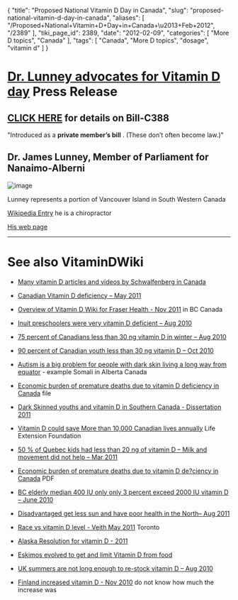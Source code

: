 {
    "title": "Proposed National Vitamin D Day in Canada",
    "slug": "proposed-national-vitamin-d-day-in-canada",
    "aliases": [
        "/Proposed+National+Vitamin+D+Day+in+Canada+\u2013+Feb+2012",
        "/2389"
    ],
    "tiki_page_id": 2389,
    "date": "2012-02-09",
    "categories": [
        "More D topics",
        "Canada"
    ],
    "tags": [
        "Canada",
        "More D topics",
        "dosage",
        "vitamin d"
    ]
}


# [Dr. Lunney advocates for Vitamin D day](http://www.jameslunneymp.ca/news_detail.php?recordID=1088%20)  Press Release

## [CLICK HERE](http://openparliament.ca/bills/41-1/C-388/) for details on Bill-C388

"Introduced as a **private member’s bill** . (These don’t often become law.)"

## Dr. James Lunney, Member of Parliament for Nanaimo-Alberni

<img src="https://d378j1rmrlek7x.cloudfront.net/attachments/png/nanaimo-alberni.png" alt="image" style="max-width: 400px;">

Lunney represents a portion of Vancouver Island in South Western Canada

[Wikipedia Entry](http://en.wikipedia.org/wiki/James_Lunney) he is a chiropractor

[His web page](http://www.jameslunneymp.ca/)

- - - - - - - - - - - - - - - - - 

# See also VitaminDWiki

* [Many vitamin D articles and videos by Schwalfenberg in Canada](/posts/many-vitamin-d-articles-and-videos-by-schwalfenberg-in-canada)

* [Canadian Vitamin D deficiency – May 2011](/posts/canadian-vitamin-d-deficiency)

* [Overview of Vitamin D Wiki for Fraser Health - Nov 2011](/posts/overview-of-vitamin-d-wiki-for-fraser-health) in BC Canada

* [Inuit preschoolers were very vitamin D deficient – Aug 2010](/posts/inuit-preschoolers-were-very-vitamin-d-deficient)

* [75 percent of Canadians less than 30 ng vitamin D in winter – Aug 2010](/posts/75-percent-of-canadians-less-than-30-ng-vitamin-d-in-winter)

* [90 percent of Canadian youth less than 30 ng vitamin D – Oct 2010](/posts/90-percent-of-canadian-youth-less-than-30-ng-vitamin-d)

* [Autism is a big problem for people with dark skin living a long way from equator](/tags/autism-is-a-big-problem-for-people-with-dark-skin-living-a-long-way-from-equator.html) - example Somali in Alberta Canada

* [Economic burden of premature deaths due to vitamin D deficiency in Canada](https://www.VitaminDWiki.com/tiki-download_file.php?fileId=990) file

* [Dark Skinned youths and vitamin D in Southern Canada - Dissertation 2011](/posts/dark-skinned-youths-and-vitamin-d-in-southern-canada-dissertation-2011)

* [Vitamin D could save More than 10,000 Canadian lives annually](/posts/vitamin-d-could-save-more-than-10000-canadian-lives-annually) Life Extension Foundation

* [50 % of Quebec kids had less than 20 ng of vitamin D – Milk and movement did not help – Mar 2011](/tags/50-of-quebec-kids-had-less-than-20-ng-of-vitamin-d-milk-and-movement-did-not-help-mar-2011.html)

* [Economic burden of premature deaths due to vitamin D de?ciency in Canada](https://www.VitaminDWiki.com/tiki-download_file.php?fileId=990) PDF

* [BC elderly median 400 IU only only 3 percent exceed 2000 IU vitamin D – June 2010](/posts/bc-elderly-median-400-iu-only-only-3-percent-exceed-2000-iu-vitamin-d)

* [Disadvantaged get less sun and have poor health in the North– Aug 2011](/posts/disadvantaged-get-less-sun-and-have-poor-health-in-the-north)

* [Race vs vitamin D level - Veith May 2011](/posts/race-vs-vitamin-d-level-veith) Toronto

* [Alaska Resolution for vitamin D - 2011](/tags/alaska-resolution-for-vitamin-d-2011.html)

* [Eskimos evolved to get and limit Vitamin D from food ](/posts/eskimos-evolved-to-get-and-limit-vitamin-d-from-food)

* [UK summers are not long enough to re-stock vitamin D – Aug 2010](/posts/uk-summers-are-not-long-enough-to-re-stock-vitamin-d)

* [Finland increased vitamin D - Nov 2010](/posts/finland-increased-vitamin-d) do not know how much the increase was